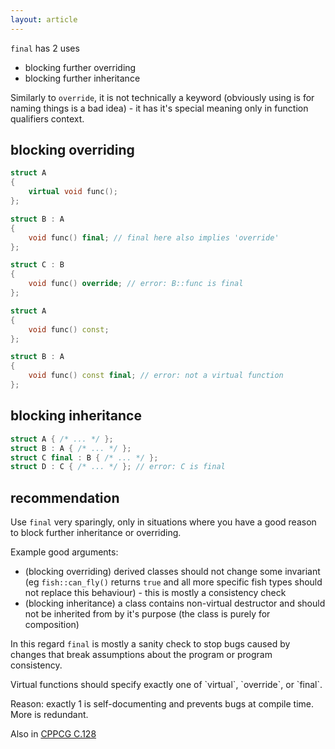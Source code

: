 ```yaml
---
layout: article
---
```


`final` has 2 uses

- blocking further overriding
- blocking further inheritance

Similarly to `override`, it is not technically a keyword (obviously using is for naming things is a bad idea) - it has it's special meaning only in function qualifiers context.

## blocking overriding

```c++
struct A
{
    virtual void func();
};

struct B : A
{
    void func() final; // final here also implies 'override'
};

struct C : B
{
    void func() override; // error: B::func is final
};
```

```c++
struct A
{
    void func() const;
};

struct B : A
{
    void func() const final; // error: not a virtual function
};
```

## blocking inheritance

```c++
struct A { /* ... */ };
struct B : A { /* ... */ };
struct C final : B { /* ... */ };
struct D : C { /* ... */ }; // error: C is final
```

## recommendation

Use `final` very sparingly, only in situations where you have a good reason to block further inheritance or overriding.

Example good arguments:

- (blocking overriding) derived classes should not change some invariant (eg `fish::can_fly()` returns `true` and all more specific fish types should not replace this behaviour) - this is mostly a consistency check
- (blocking inheritance) a class contains non-virtual destructor and should not be inherited from by it's purpose (the class is purely for composition)

In this regard `final` is mostly a sanity check to stop bugs caused by changes that break assumptions about the program or program consistency.

<div class="note pro-tip" markdown="block">
Virtual functions should specify exactly one of `virtual`, `override`, or `final`.

Reason: exactly 1 is self-documenting and prevents bugs at compile time. More is redundant. 

Also in [CPPCG C.128](http://isocpp.github.io/CppCoreGuidelines/CppCoreGuidelines#Rh-override)
</div>
